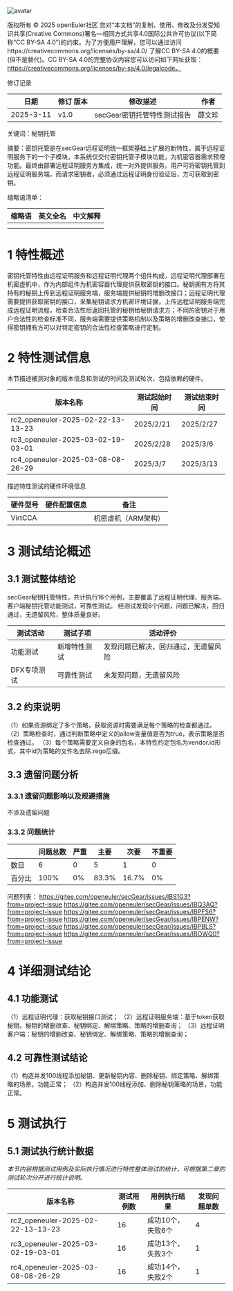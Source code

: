 ![avatar](../../images/openEuler.png)


版权所有 © 2025  openEuler社区
 您对“本文档”的复制、使用、修改及分发受知识共享(Creative Commons)署名—相同方式共享4.0国际公共许可协议(以下简称“CC BY-SA 4.0”)的约束。为了方便用户理解，您可以通过访问https://creativecommons.org/licenses/by-sa/4.0/ 了解CC BY-SA 4.0的概要 (但不是替代)。CC BY-SA 4.0的完整协议内容您可以访问如下网址获取：https://creativecommons.org/licenses/by-sa/4.0/legalcode。

修订记录

| 日期 | 修订   版本 | 修改描述 | 作者 |
| ---- | ----------- | -------- | ---- |
|  2025-3-11|   v1.0 | secGear密钥托管特性测试报告 |  薛文珍 |

关键词：秘钥托管 

摘要：密钥托管是在secGear远程证明统一框架基础上扩展的新特性，属于远程证明服务下的一个子模块，本系统仅交付密钥托管子模块功能，为机密容器需求预埋功能。最终由部署远程证明服务方集成，统一对外提供服务。用户可将密钥托管到远程证明服务端，而请求密钥者，必须通过远程证明身份验证后，方可获取到密钥。


缩略语清单：

| 缩略语 | 英文全名 | 中文解释 |
| ------ | -------- | -------- |
|        |          |          |
|        |          |          |

# 1     特性概述

密钥托管特性由远程证明服务和远程证明代理两个组件构成，远程证明代理部署在机密虚机中，作为内部组件为机密容器代理提供获取密钥的接口。秘钥拥有方将其持有的秘钥上传到远程证明服务端，服务端提供秘钥的增删改接口；远程证明代理需要提供获取密钥的接口，采集秘钥请求方机密环境证据，上传远程证明服务端完成远程证明流程，检查合法性后返回托管的秘钥给秘钥请求方；不同的密钥对于用户合法性的检查标准不同，服务端需要提供策略机制以及策略的增删改查接口，使得密钥拥有方可以对特定密钥的合法性检查策略进行定制。

# 2     特性测试信息

本节描述被测对象的版本信息和测试的时间及测试轮次，包括依赖的硬件。

| 版本名称 | 测试起始时间 | 测试结束时间 |
| -------- | ------------ | ------------ |
| rc2_openeuler-2025-02-22-13-13-23 | 2025/2/21|2025/2/27     |
| rc3_openeuler-2025-03-02-19-03-01 | 2025/2/28|    2025/3/6  |
| rc4_openeuler-2025-03-08-08-26-29 |  2025/3/7 |  2025/3/13  |
描述特性测试的硬件环境信息

| 硬件型号 | 硬件配置信息 | 备注 |
| -------- | ------------ | ---- |
|  VirtCCA        |    |  机密虚机（ARM架构）   |

# 3     测试结论概述

## 3.1   测试整体结论

secGear秘钥托管特性，共计执行16个用例，主要覆盖了远程证明代理、服务端、客户端秘钥托管功能测试，可靠性测试。
经测试发现6个问题，问题已解决，回归通过，无遗留风险，整体质量良好。

| 测试活动 | 测试子项 | 活动评价 |
| ------- | -------- | ------- |
| 功能测试 | 新增特性测试 | 发现问题已解决，回归通过，无遗留风险
| DFX专项测试 | 可靠性测试 |未发现问题，无遗留风险 | 

## 3.2   约束说明

（1）如果资源绑定了多个策略，获取资源时需要满足每个策略的检查都通过。
（2）策略检查时，通过判断策略中定义的allow变量值是否为true，表示策略是否检查通过。
（3）每个策略需要定义自身的包名，本特性约定包名为vendor.id形式，其中id为策略的文件名去除.rego后缀。

## 3.3   遗留问题分析

### 3.3.1 遗留问题影响以及规避措施

不涉及遗留问题

### 3.3.2 问题统计

|        | 问题总数 | 严重 | 主要 | 次要 | 不重要 |
| ------ | -------- | ---- | ---- | ---- | ------ |
| 数目   |     6     |    0  |   5   |  1    |  0      |
| 百分比 |    100%   |   0%  |  83.3%| 16.7%  | 0%     |
问题列表：
https://gitee.com/openeuler/secGear/issues/IBS1G3?from=project-issue
https://gitee.com/openeuler/secGear/issues/IBQ3AQ?from=project-issue
https://gitee.com/openeuler/secGear/issues/IBPFS6?from=project-issue
https://gitee.com/openeuler/secGear/issues/IBPENW?from=project-issue
https://gitee.com/openeuler/secGear/issues/IBPBLS?from=project-issue
https://gitee.com/openeuler/secGear/issues/IBOWQ0?from=project-issue


# 4 详细测试结论

## 4.1 功能测试
（1）远程证明代理：获取秘钥接口测试；
（2）远程证明服务端：基于token获取秘钥，秘钥的增删改查、秘钥绑定、解绑策略、策略的增删查询；
（3）远程证明客户端：秘钥的增删改查、秘钥绑定、解绑策略、策略的增删查询；

## 4.2 可靠性测试结论

（1）构造并发100线程添加秘钥、更新秘钥内容、删除秘钥、绑定策略、解绑策略的场景，功能正常；
（2）构造并发100线程添加、删除秘钥策略的场景，功能正常。


# 5     测试执行

## 5.1   测试执行统计数据

*本节内容根据测试用例及实际执行情况进行特性整体测试的统计，可根据第二章的测试轮次分开进行统计说明。*

| 版本名称 | 测试用例数 | 用例执行结果 | 发现问题单数 |
| -------- | ---------- | ------------ | ------------ |
| rc2_openeuler-2025-02-22-13-13-23 |16|  成功10个，失败6个  |  4|
| rc3_openeuler-2025-03-02-19-03-01 |16|  成功13个，失败3个|  1|
| rc4_openeuler-2025-03-08-08-26-29 |16 | 成功14个，失败2个  |  1| 

